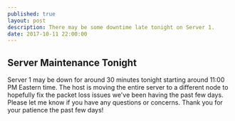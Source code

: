 ```yaml
---
published: true
layout: post
description: There may be some downtime late tonight on Server 1.
date: 2017-10-11 22:00:00
---
```

## Server Maintenance Tonight

Server 1 may be down for around 30 minutes tonight starting around 11:00 PM Eastern time. The host is moving the entire server to a different node to hopefully fix the packet loss issues we've been having the past few days. Please let me know if you have any questions or concerns. Thank you for your patience the past few days!
